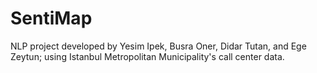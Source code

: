 # SentiMap
NLP project developed by Yesim Ipek, Busra Oner, Didar Tutan, and Ege Zeytun; using Istanbul Metropolitan Municipality's call center data. 
